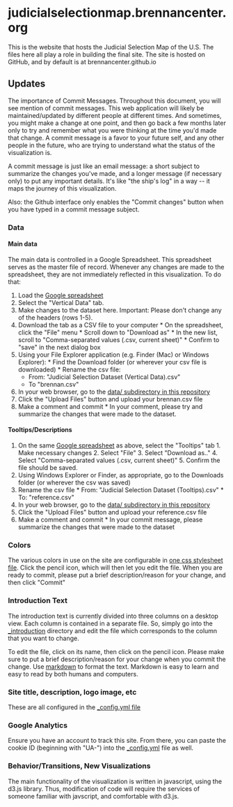 # judicialselectionmap.brennancenter.org
This is the website that hosts the Judicial Selection Map of the U.S. The files here all play a role in building the final site.
The site is hosted on GitHub, and by default is at brennancenter.github.io

## Updates
The importance of Commit Messages. Throughout this document, you will see mention of commit messages.  This web application will likely be maintained/updated by different people at different times.  And sometimes, you might make a change at one point, and then go back a few months later only to try and remember what you were thinking at the time you'd made that change.  A commit message is a favor to your future self, and any other people in the future, who are trying to understand what the status of the visualization is.

A commit message is just like an email message: a short subject to summarize the changes you've made, and a longer message (if necessary only) to put any important details.  It's like "the ship's log" in a way -- it maps the journey of this visualization.

Also: the Github interface only enables the "Commit changes" button when you have typed in a commit message subject.

### Data
#### Main data
The main data is controlled in a Google Spreadsheet.  This spreadsheet serves as the master file of record.  Whenever any changes are made to the spreadsheet, they are not immediately reflected in this visualization.  To do that:
  1. Load the [Google spreadsheet](https://docs.google.com/spreadsheets/d/1-sU2EAuAO-C0TJQewpMSOWIFu4kIw2S_J961g2kDJKk/edit#gid=1290804713)
  2. Select the "Vertical Data" tab.
  3. Make changes to the dataset here. Important: Please don't change any of the headers (rows 1-5).
  4. Download the tab as a CSV file to your computer
    * On the spreadsheet, click the "File" menu
    * Scroll down to "Download as"
    * In the new list, scroll to "Comma-separated values (.csv, current sheet)"
    * Confirm to "save" in the next dialog box
  5. Using your File Explorer application (e.g. Finder (Mac) or Windows Explorer):
    * Find the Download folder (or wherever your csv file is downloaded)
    * Rename the csv file:
      * From: "Judicial Selection Dataset (Vertical Data).csv"
      * To "brennan.csv"
  6. In your web browser, go to the [data/ subdirectory in this repository](https://github.com/BrennanCenter/brennancenter.github.io/tree/master/data)
  7. Click the "Upload Files" button and upload your brennan.csv file
  8. Make a comment and commit
    * In your comment, please try and summarize the changes that were made to the dataset.

#### Tooltips/Descriptions
  1. On the same [Google spreadsheet](https://docs.google.com/spreadsheets/d/1-sU2EAuAO-C0TJQewpMSOWIFu4kIw2S_J961g2kDJKk/edit#gid=1290804713) as above, select the "Tooltips" tab
    1. Make necessary changes
    2. Select "File"
    3. Select "Download as.."
    4. Select "Comma-separated values (.csv, current sheet)"
    5. Confirm the file should be saved.
  2. Using Windows Explorer or Finder, as appropriate, go to the Downloads folder (or wherever the csv was saved)
  3. Rename the csv file
    * From: "Judicial Selection Dataset (Tooltips).csv"
    * To: "reference.csv"
  4. In your web browser, go to the [data/ subdirectory in this repository](https://github.com/BrennanCenter/brennancenter.github.io/tree/master/data)
  5. Click the "Upload Files" button and upload your reference.csv file
  6. Make a comment and commit
    * In your commit message, please summarize the changes that were made to the dataset
  

### Colors
The various colors in use on the site are configurable in [one css stylesheet file](https://github.com/BrennanCenter/brennancenter.github.io/blob/master/_sass/_colors.scss).
Click the pencil icon, which will then let you edit the file.
When you are ready to commit, please put a brief description/reason for your change, and then click "Commit"

### Introduction Text
The introduction text is currently divided into three columns on a desktop view.  Each column is contained in a separate file.  So, simply go into the [_introduction](https://github.com/BrennanCenter/brennancenter.github.io/tree/master/_introduction) directory and edit the file which corresponds to the column that you want to change.

To edit the file, click on its name, then click on the pencil icon.
Please make sure to put a brief description/reason for your change when you commit the change.  Use [markdown](https://guides.github.com/features/mastering-markdown/) to format the text.  Markdown is easy to learn and easy to read by both humans and computers.

### Site title, description, logo image, etc
These are all configured in the [_config.yml file](https://github.com/BrennanCenter/brennancenter.github.io/blob/master/_config.yml)

### Google Analytics
Ensure you have an account to track this site.  From there, you can paste the cookie ID (beginning with "UA-") into the [_config.yml](https://github.com/BrennanCenter/brennancenter.github.io/blob/master/_config.yml) file as well.


### Behavior/Transitions, New Visualizations

The main functionality of the visualization is written in javascript, using the d3.js library. Thus, modification of code will require the services of someone familiar with javscript, and comfortable with d3.js.

